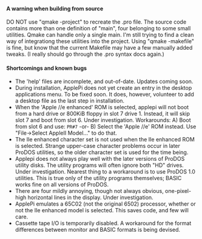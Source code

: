 #### A warning when building from source  
DO NOT use "qmake -project" to recreate the .pro file. The source code contains more than one definition of "main", four belonging to some small utilities.  Qmake can handle only a single main.  I'm still trying to find a clean way of integrationg these utilities into the project.  Using "qmake -makefile" is fine, but know that the current Makefile may have a few manually added tweaks. (I really should go through the .pro syntax docs again.)  

#### Shortcomings and known bugs

- The 'help' files are incomplete, and out-of-date.  Updates coming soon.
- During installation, ApplePi does not yet create an entry in the desktop applications menu. To be fixed soon. It does, however, volunteer to add a desktop file as the last step in installation. 
- When the 'Apple //e enhanced' ROM is selected, applepi will not boot from a hard drive or 800KiB floppy in slot 7 drive 1.   Instead, it will skip slot 7 and boot from slot 6.  Under investigation.  Workarounds: A) Boot from slot 6 and use: ```PR#7``` -or- B) Select the 'Apple //e' ROM instead. Use "File->Select AppleII Model..." to do that.
- The IIe enhanced character set is not used when the IIe enhanced ROM is selected. Strange upper-case character problems occur in later ProDOS utilities, so the older character set is used for the time being.
- Applepi does not always play well with the later versions of ProDOS utility disks.  The utility programs will often ignore both "HD" drives. Under investigation. Nearest thing to a workaround is to use ProDOS 1.0 utilities. This is true only of the utility programs themselves; BASIC works fine on all versions of ProDOS.
- There are four mildly annoying, though not always obvious, one-pixel-high horizontal lines in the display.  Under investigation.
- ApplePi emulates a 65C02 (not the original 6502) processor, whether or not the IIe enhanced model is selected. This saves code, and few will care.  
- Cassette tape I/O is temporarily disabled. A workaround for the format differences between monitor and BASIC formats is being devised.
